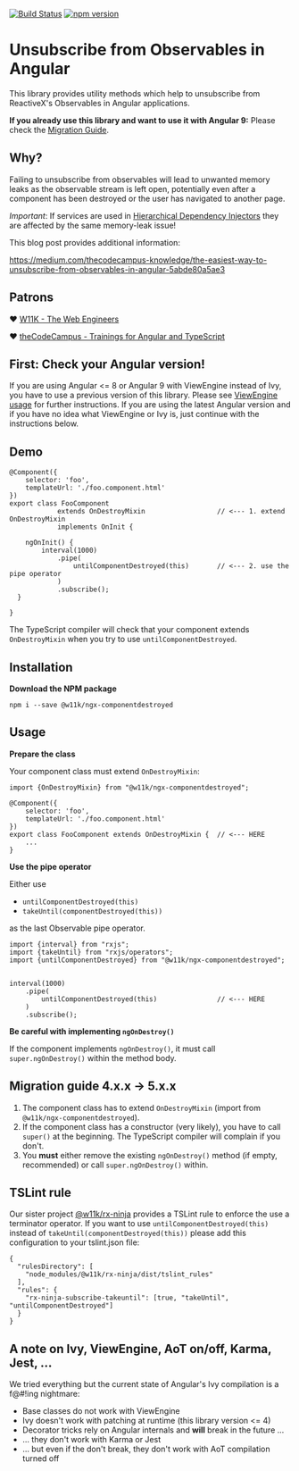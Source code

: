 
[![Build Status](https://travis-ci.org/w11k/ngx-componentdestroyed.svg?branch=master)](https://travis-ci.org/w11k/ngx-componentdestroyed)
[![npm version](https://badge.fury.io/js/%40w11k%2Fngx-componentdestroyed.svg)](https://badge.fury.io/js/%40w11k%2Fngx-componentdestroyed)

# Unsubscribe from Observables in Angular

This library provides utility methods which help to unsubscribe from ReactiveX's Observables in Angular applications.

**If you already use this library and want to use it with Angular 9:** Please check the [Migration Guide](https://github.com/w11k/ngx-componentdestroyed#migration-guide-4xx---5xx).

## Why?

Failing to unsubscribe from observables will lead to unwanted memory leaks as the observable stream is left open, potentially even after a component has been destroyed or the user has navigated to another page.

*Important*: If services are used in [Hierarchical Dependency Injectors](https://angular.io/guide/hierarchical-dependency-injection#hierarchical-dependency-injectors) they are affected by the same memory-leak issue!

This blog post provides additional information:

https://medium.com/thecodecampus-knowledge/the-easiest-way-to-unsubscribe-from-observables-in-angular-5abde80a5ae3

## Patrons

❤️ [W11K - The Web Engineers](https://www.w11k.de/)

❤️ [theCodeCampus - Trainings for Angular and TypeScript](https://www.thecodecampus.de/)

## First: Check your Angular version!

If you are using Angular <= 8 or Angular 9 with ViewEngine instead of Ivy, you have to use a previous version of this library. Please see [ViewEngine usage](https://github.com/w11k/ngx-componentdestroyed/blob/master/docs/viewengine.md) for further instructions. If you are using the latest Angular version and if you have no idea what ViewEngine or Ivy is, just continue with the instructions below.

## Demo

```
@Component({
    selector: 'foo',
    templateUrl: './foo.component.html'
})
export class FooComponent 
            extends OnDestroyMixin                  // <--- 1. extend OnDestroyMixin 
            implements OnInit { 

    ngOnInit() {
        interval(1000)
            .pipe(
                untilComponentDestroyed(this)       // <--- 2. use the pipe operator
            )
            .subscribe();
  }

}
```

The TypeScript compiler will check that your component extends `OnDestroyMixin` when you try to use `untilComponentDestroyed`.

## Installation

**Download the NPM package**

```
npm i --save @w11k/ngx-componentdestroyed
```
## Usage

**Prepare the class**

Your component class must extend `OnDestroyMixin`:

```
import {OnDestroyMixin} from "@w11k/ngx-componentdestroyed";

@Component({
    selector: 'foo',
    templateUrl: './foo.component.html'
})
export class FooComponent extends OnDestroyMixin {  // <--- HERE 
    ...
}
```

**Use the pipe operator**

Either use

- `untilComponentDestroyed(this)`
- `takeUntil(componentDestroyed(this))`
 
as the last Observable pipe operator.

```
import {interval} from "rxjs";
import {takeUntil} from "rxjs/operators";
import {untilComponentDestroyed} from "@w11k/ngx-componentdestroyed";


interval(1000)
    .pipe(
        untilComponentDestroyed(this)               // <--- HERE
    )
    .subscribe();
```

**Be careful with implementing `ngOnDestroy()`**

If the component implements `ngOnDestroy()`, it must call `super.ngOnDestroy()` within the method body. 


## Migration guide 4.x.x -> 5.x.x

1. The component class has to extend `OnDestroyMixin` (import from `@w11k/ngx-componentdestroyed`).
2. If the component class has a constructor (very likely), you have to call `super()` at the beginning. The TypeScript compiler will complain if you don't.
3. You **must** either remove the existing `ngOnDestroy()` method (if empty, recommended) or call `super.ngOnDestroy()` within.

## TSLint rule

Our sister project [@w11k/rx-ninja](https://github.com/w11k/rx-ninja) provides a TSLint rule to enforce the use a terminator operator. If you want to use `untilComponentDestroyed(this)` instead of `takeUntil(componentDestroyed(this))` please add this configuration to your tslint.json file:

```
{
  "rulesDirectory": [
    "node_modules/@w11k/rx-ninja/dist/tslint_rules"
  ],
  "rules": {
    "rx-ninja-subscribe-takeuntil": [true, "takeUntil", "untilComponentDestroyed"]
  }
}
```

## A note on Ivy, ViewEngine, AoT on/off, Karma, Jest, ...

We tried everything but the current state of Angular's Ivy compilation is a f@#!ing nightmare: 

- Base classes do not work with ViewEngine
- Ivy doesn't work with patching at runtime (this library version <= 4)
- Decorator tricks rely on Angular internals and **will** break in the future ...
- ... they don't work with Karma or Jest
- ... but even if the don't break, they don't work with AoT compilation turned off
